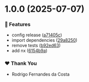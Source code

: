 # 1.0.0 (2025-07-07)

### 🚀 Features

- config release ([a71405c](https://github.com/rcosta-daon/module-versioning-poc/commit/a71405c))
- import dependencies ([29a8250](https://github.com/rcosta-daon/module-versioning-poc/commit/29a8250))
- remove tests ([b92ed63](https://github.com/rcosta-daon/module-versioning-poc/commit/b92ed63))
- add nx ([6154b9a](https://github.com/rcosta-daon/module-versioning-poc/commit/6154b9a))

### ❤️ Thank You

- Rodrigo Fernandes da Costa
